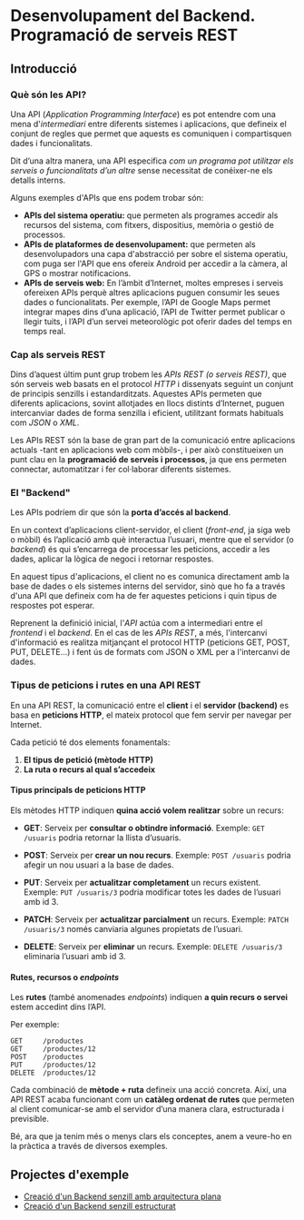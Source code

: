 # Desenvolupament del Backend. Programació de serveis REST

## Introducció

### Què són les API?

Una API (*Application Programming Interface*) es pot entendre com una mena d'*intermediari* entre diferents sistemes i aplicacions, que defineix el conjunt de regles que permet que aquests es comuniquen i compartisquen dades i funcionalitats.

Dit d’una altra manera, una API especifica *com un programa pot utilitzar els serveis o funcionalitats d’un altre* sense necessitat de conéixer-ne els detalls interns.

Alguns exemples d'APIs que ens podem trobar són:

* **APIs del sistema operatiu:** que permeten als programes accedir als recursos del sistema, com fitxers, dispositius, memòria o gestió de processos.
* **APIs de plataformes de desenvolupament:** que permeten als desenvolupadors una capa d'abstracció per sobre el sistema operatiu, com puga ser l'API que ens ofereix Android per accedir a la càmera, al GPS o mostrar notificacions.
* **APIs de serveis web:** En l’àmbit d’Internet, moltes empreses i serveis ofereixen APIs perquè altres aplicacions puguen consumir les seues dades o funcionalitats. Per exemple, l’API de Google Maps permet integrar mapes dins d’una aplicació, l’API de Twitter permet publicar o llegir tuits, i l’API d’un servei meteorològic pot oferir dades del temps en temps real.

### Cap als serveis REST

Dins d’aquest últim punt grup trobem les *APIs REST (o serveis REST)*, que són serveis web basats en el protocol *HTTP* i dissenyats seguint un conjunt de principis senzills i estandarditzats. Aquestes APIs permeten que diferents aplicacions, sovint allotjades en llocs distints d’Internet, puguen intercanviar dades de forma senzilla i eficient, utilitzant formats habituals com *JSON* o *XML*.

Les APIs REST són la base de gran part de la comunicació entre aplicacions actuals -tant en aplicacions web com mòbils-, i per això constitueixen un punt clau en la **programació de serveis i processos**, ja que ens permeten connectar, automatitzar i fer col·laborar diferents sistemes.

### El "Backend"

Les APIs podríem dir que són la **porta d’accés al backend**. 

En un context d’aplicacions client-servidor, el client (*front-end*, ja siga web o mòbil) és l’aplicació amb què interactua l’usuari, mentre que el servidor (o *backend*) és qui s’encarrega de processar les peticions, accedir a les dades, aplicar la lògica de negoci i retornar respostes.

En aquest tipus d'aplicacions, el client no es comunica directament amb la base de dades o els sistemes interns del servidor, sinò que ho fa a través d'una API que defineix com ha de fer aquestes peticions i quin tipus de respostes pot esperar.

Reprenent la definició inicial, l'*API* actúa com a intermediari entre el *frontend* i el *backend*. En el cas de les *APIs REST*, a més, l'intercanvi d'informació es realitza mitjançant el protocol HTTP (peticions GET, POST, PUT, DELETE...) i fent ús de formats com JSON o XML per a l'intercanvi de dades.


### Tipus de peticions i rutes en una API REST

En una API REST, la comunicació entre el **client** i el **servidor (backend)** es basa en **peticions HTTP**, el mateix protocol que fem servir per navegar per Internet.

Cada petició té dos elements fonamentals:

1. **El tipus de petició (mètode HTTP)**
2. **La ruta o recurs al qual s’accedeix**

#### Tipus principals de peticions HTTP

Els mètodes HTTP indiquen **quina acció volem realitzar** sobre un recurs:

* **GET**: Serveix per **consultar o obtindre informació**.
  Exemple: `GET /usuaris` podria retornar la llista d’usuaris.

* **POST**: Serveix per **crear un nou recurs**.
  Exemple: `POST /usuaris` podria afegir un nou usuari a la base de dades.

* **PUT**: Serveix per **actualitzar completament** un recurs existent.
  Exemple: `PUT /usuaris/3` podria modificar totes les dades de l’usuari amb id 3.

* **PATCH**: Serveix per **actualitzar parcialment** un recurs.
  Exemple: `PATCH /usuaris/3` només canviaria algunes propietats de l’usuari.

* **DELETE**: Serveix per **eliminar** un recurs.
  Exemple: `DELETE /usuaris/3` eliminaria l’usuari amb id 3.

#### Rutes, recursos o *endpoints*

Les **rutes** (també anomenades *endpoints*) indiquen **a quin recurs o servei** estem accedint dins l’API.

Per exemple:

```
GET     /productes
GET     /productes/12
POST    /productes
PUT     /productes/12
DELETE  /productes/12
```

Cada combinació de **mètode + ruta** defineix una acció concreta. Així, una API REST acaba funcionant com un **catàleg ordenat de rutes** que permeten al client comunicar-se amb el servidor d’una manera clara, estructurada i previsible.

Bé, ara que ja tenim més o menys clars els conceptes, anem a veure-ho en la pràctica a través de diversos exemples.

## Projectes d'exemple

* [Creació d'un Backend senzill amb arquitectura plana](https://github.com/joamuran/exemlesRest_Plain)
* [Creació d'un Backend senzill estructurat](https://github.com/joamuran/exemlesRest_Estructurat)
